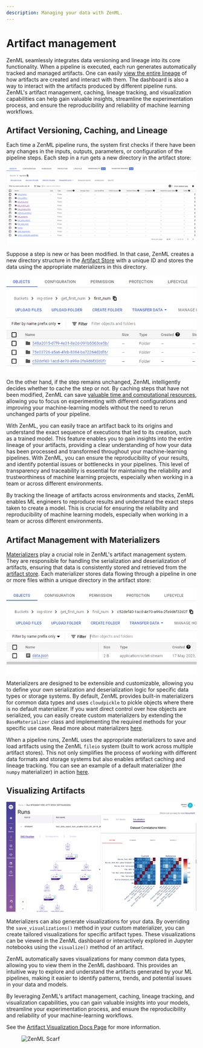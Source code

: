```yaml
---
description: Managing your data with ZenML.
---
```


# Artifact management

ZenML seamlessly integrates data versioning and lineage into its core functionality. When a pipeline is executed, each run generates automatically tracked and managed artifacts. One can easily [view the entire lineage](../../starter-guide/fetch-runs-after-execution.md) of how artifacts are created and interact with them. The dashboard is also a way to interact with the artifacts produced by different pipeline runs. ZenML's artifact management, caching, lineage tracking, and visualization capabilities can help gain valuable insights, streamline the experimentation process, and ensure the reproducibility and reliability of machine learning workflows.

## Artifact Versioning, Caching, and Lineage

Each time a ZenML pipeline runs, the system first checks if there have been any changes in the inputs, outputs, parameters, or configuration of the pipeline steps. Each step in a run gets a new directory in the artifact store:

![Visualizing artifacts](../../../.gitbook/assets/zenml_artifact_store_underthehood_1.png)

Suppose a step is new or has been modified. In that case, ZenML creates a new directory structure in the [Artifact Store](../../../stacks-and-components/component-guide/artifact-stores/artifact-stores.md) with a unique ID and stores the data using the appropriate materializers in this directory.

![Visualizing artifacts](../../../.gitbook/assets/zenml_artifact_store_underthehood_2.png)

On the other hand, if the step remains unchanged, ZenML intelligently decides whether to cache the step or not. By caching steps that have not been modified, ZenML can save [valuable time and computational resources](../../starter-guide/cache-previous-executions.md), allowing you to focus on experimenting with different configurations and improving your machine-learning models without the need to rerun unchanged parts of your pipeline.

With ZenML, you can easily trace an artifact back to its origins and understand the exact sequence of executions that led to its creation, such as a trained model. This feature enables you to gain insights into the entire lineage of your artifacts, providing a clear understanding of how your data has been processed and transformed throughout your machine-learning pipelines. With ZenML, you can ensure the reproducibility of your results, and identify potential issues or bottlenecks in your pipelines. This level of transparency and traceability is essential for maintaining the reliability and trustworthiness of machine learning projects, especially when working in a team or across different environments.

By tracking the lineage of artifacts across environments and stacks, ZenML enables ML engineers to reproduce results and understand the exact steps taken to create a model. This is crucial for ensuring the reliability and reproducibility of machine learning models, especially when working in a team or across different environments.

## Artifact Management with Materializers

[Materializers](handle-custom-data-types.md) play a crucial role in ZenML's artifact management system. They are responsible for handling the serialization and deserialization of artifacts, ensuring that data is consistently stored and retrieved from the [artifact store](../../../stacks-and-components/component-guide/artifact-stores/artifact-stores.md). Each materializer stores data flowing through a pipeline in one or more files within a unique directory in the artifact store:

![Visualizing artifacts](../../../.gitbook/assets/zenml_artifact_store_underthehood_3.png)

Materializers are designed to be extensible and customizable, allowing you to define your own serialization and deserialization logic for specific data types or storage systems. By default, ZenML provides built-in materializers for common data types and uses `cloudpickle` to pickle objects where there is no default materializer. If you want direct control over how objects are serialized, you can easily create custom materializers by extending the `BaseMaterializer` class and implementing the required methods for your specific use case. Read more about materializers [here](handle-custom-data-types.md).

When a pipeline runs, ZenML uses the appropriate materializers to save and load artifacts using the ZenML `fileio` system (built to work across multiple artifact stores). This not only simplifies the process of working with different data formats and storage systems but also enables artifact caching and lineage tracking. You can see an example of a default materializer (the `numpy` materializer) in action [here](https://github.com/zenml-io/zenml/blob/main/src/zenml/materializers/numpy_materializer.py).

## Visualizing Artifacts

![Visualizing artifacts](../../../.gitbook/assets/intro_dashboard_details.png)

Materializers can also generate visualizations for your data. By overriding the `save_visualizations()` method in your custom materializer, you can create tailored visualizations for specific artifact types. These visualizations can be viewed in the ZenML dashboard or interactively explored in Jupyter notebooks using the `visualize()` method of an artifact.

ZenML automatically saves visualizations for many common data types, allowing you to view them in the ZenML dashboard. This provides an intuitive way to explore and understand the artifacts generated by your ML pipelines, making it easier to identify patterns, trends, and potential issues in your data and models.

By leveraging ZenML's artifact management, caching, lineage tracking, and visualization capabilities, you can gain valuable insights into your models, streamline your experimentation process, and ensure the reproducibility and reliability of your machine-learning workflows.

See the [Artifact Visualization Docs Page](visualize-artifacts.md) for more
information.

<!-- For scarf -->
<figure><img alt="ZenML Scarf" referrerpolicy="no-referrer-when-downgrade" src="https://static.scarf.sh/a.png?x-pxid=f0b4f458-0a54-4fcd-aa95-d5ee424815bc" /></figure>
